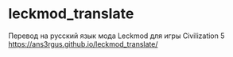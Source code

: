 # leckmod_translate
Перевод на русский язык мода Leckmod для игры Civilization 5
https://ans3rgus.github.io/leckmod_translate/
